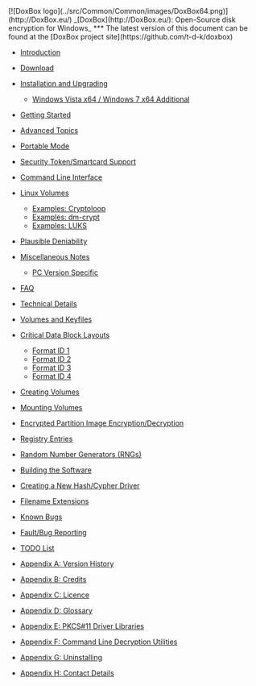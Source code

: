 

<meta content="text/html; charset=UTF-8" http-equiv="Content-Type">
<meta name="keywords" content="disk encryption, security, transparent, AES, plausible deniability, virtual drive, Linux, MS Windows, portable, USB drive, partition">
<meta name="description" content="DoxBox: An Open-Source transparent encryption program for PCs. With this software, you can create one or more &quot;DoxBoxes&quot; on your PC - which appear as disks, anything written to these disks is automatically encrypted before being stored on your hard drive.">

<meta name="author" content="Sarah Dean">
<meta name="copyright" content="Copyright 2004, 2005, 2006, 2007, 2008 Sarah Dean">


<TITLE>Contents</TITLE>

<link href="https://raw.githubusercontent.com/t-d-k/doxbox/master/docs/styles_common.css" rel="stylesheet" type="text/css">


<link rel="shortcut icon" href="https://github.com/t-d-k/doxbox/raw/master/src/Common/Common/images/DoxBox.ico" type="image/x-icon">

<SPAN CLASS="master_link">
[![DoxBox logo](../src/Common/Common/images/DoxBox64.png)](http://DoxBox.eu/)
</SPAN>
<SPAN CLASS="master_title">
_[DoxBox](http://DoxBox.eu/): Open-Source disk encryption for Windows_
</SPAN>
***

<SPAN class="tip">
The latest version of this document can be found at the [DoxBox project site](https://github.com/t-d-k/doxbox)
</SPAN>

      
* [Introduction](description.html)
* [Download](download.html)
* [Installation and Upgrading](installation_and_upgrading__PC.html)

	+ [Windows Vista	x64 / Windows	7	x64 Additional](impact_of_kernel_driver_signing.html)

* [Getting Started](getting_started.html)
* [Advanced Topics](advanced_topics.html)
* [Portable Mode](portable_mode.html)
* [Security Token/Smartcard Support](pkcs11_support.html)
* [Command Line Interface](command_line.html)
* [Linux Volumes](Linux_volumes.html)

	+ [Examples: Cryptoloop](Linux_examples__cryptoloop.html)
	+ [Examples: dm-crypt](Linux_examples__dm-crypt.html)
	+ [Examples: LUKS](Linux_examples__LUKS.html)
	
* [Plausible Deniability](plausible_deniability.html)
* [Miscellaneous Notes](notes.html)

	+ [PC Version Specific](notes_PC.html)


* [FAQ](FAQ.html)
* [Technical Details](technical_details.html)


* [Volumes and Keyfiles](technical_details__FreeOTFE_volumes_and_keyfiles.html)

* [Critical Data Block Layouts](technical_details__FreeOTFE_CDB_layout.html)

	+ [Format ID 1](technical_details__FreeOTFE_CDB_layout_format_1.html)
	+ [Format ID 2](technical_details__FreeOTFE_CDB_layout_format_2.html)
	+ [Format ID 3](technical_details__FreeOTFE_CDB_layout_format_3.html)
	+ [Format ID 4](technical_details__FreeOTFE_CDB_layout_format_4.html)


* [Creating Volumes](technical_details__creating_FreeOTFE_volumes.html)
* [Mounting Volumes](technical_details__mounting_FreeOTFE_volumes.html)
* [Encrypted Partition Image Encryption/Decryption](technical_details__partition_encryption_decryption.html)
* [Registry Entries](technical_details__registry_entries.html)
* [Random Number Generators (RNGs)](technical_details__RNGs.html)
* [Building the Software](technical_details__build_notes.html)
* [Creating a New Hash/Cypher Driver](technical_details__creating_a_new_hash_cypher_driver.html)
* [Filename Extensions](technical_details__filename_extensions.html)

* [Known Bugs](known_bugs.html)
* [Fault/Bug Reporting](fault_reporting.html)
* [TODO List](TODO_list.html)
* [Appendix A: Version History](version_history.html)
* [Appendix B: Credits](credits.html)
* [Appendix C: Licence](licence.html)
* [Appendix D: Glossary](glossary.html)
* [Appendix E: PKCS#11 Driver Libraries](pkcs11_drivers.html)
* [Appendix F: Command Line Decryption Utilities](command_line_decryption_utilities.html)
* [Appendix G: Uninstalling](uninstalling.html)
* [Appendix H: Contact Details](contact_details.html)

 



